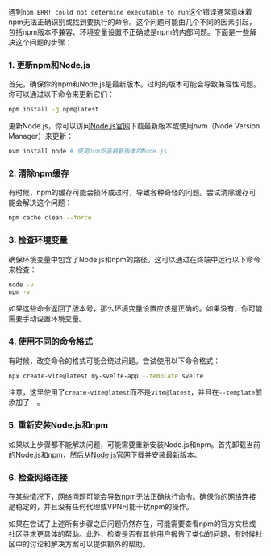 遇到`npm ERR! could not determine executable to run`这个错误通常意味着npm无法正确识别或找到要执行的命令。这个问题可能由几个不同的因素引起，包括npm版本不兼容、环境变量设置不正确或是npm的内部问题。下面是一些解决这个问题的步骤：

### 1. 更新npm和Node.js

首先，确保你的npm和Node.js是最新版本。过时的版本可能会导致兼容性问题。你可以通过以下命令来更新它们：

```bash
npm install -g npm@latest
```

更新Node.js，你可以访问[Node.js官网](https://nodejs.org/)下载最新版本或使用nvm（Node Version Manager）来更新：

```bash
nvm install node # 使用nvm安装最新版本的Node.js
```

### 2. 清除npm缓存

有时候，npm的缓存可能会损坏或过时，导致各种奇怪的问题。尝试清除缓存可能会解决这个问题：

```bash
npm cache clean --force
```

### 3. 检查环境变量

确保环境变量中包含了Node.js和npm的路径。这可以通过在终端中运行以下命令来检查：

```bash
node -v
npm -v
```

如果这些命令返回了版本号，那么环境变量设置应该是正确的。如果没有，你可能需要手动设置环境变量。

### 4. 使用不同的命令格式

有时候，改变命令的格式可能会绕过问题。尝试使用以下命令格式：

```bash
npx create-vite@latest my-svelte-app --template svelte
```

注意，这里使用了`create-vite@latest`而不是`vite@latest`，并且在`--template`前添加了`--`。

### 5. 重新安装Node.js和npm

如果以上步骤都不能解决问题，可能需要重新安装Node.js和npm。首先卸载当前的Node.js和npm，然后从[Node.js官网](https://nodejs.org/)下载并安装最新版本。

### 6. 检查网络连接

在某些情况下，网络问题可能会导致npm无法正确执行命令。确保你的网络连接是稳定的，并且没有任何代理或VPN可能干扰npm的操作。

如果在尝试了上述所有步骤之后问题仍然存在，可能需要查看npm的官方文档或社区寻求更具体的帮助。此外，检查是否有其他用户报告了类似的问题，有时候社区中的讨论和解决方案可以提供额外的帮助。